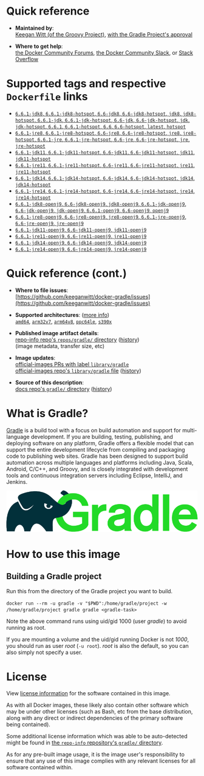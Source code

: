 <!--

********************************************************************************

WARNING:

    DO NOT EDIT "gradle/README.md"

    IT IS AUTO-GENERATED

    (from the other files in "gradle/" combined with a set of templates)

********************************************************************************

-->

# Quick reference

-	**Maintained by**:  
	[Keegan Witt (of the Groovy Project)](https://github.com/keeganwitt/docker-gradle), [with the Gradle Project's approval](https://discuss.gradle.org/t/official-docker-images/21159/8)

-	**Where to get help**:  
	[the Docker Community Forums](https://forums.docker.com/), [the Docker Community Slack](https://dockr.ly/slack), or [Stack Overflow](https://stackoverflow.com/search?tab=newest&q=docker)

# Supported tags and respective `Dockerfile` links

-	[`6.6.1-jdk8`, `6.6.1-jdk8-hotspot`, `6.6-jdk8`, `6.6-jdk8-hotspot`, `jdk8`, `jdk8-hotspot`, `6.6.1-jdk`, `6.6.1-jdk-hotspot`, `6.6-jdk`, `6.6-jdk-hotspot`, `jdk`, `jdk-hotspot`, `6.6.1`, `6.6.1-hotspot`, `6.6`, `6.6-hotspot`, `latest`, `hotspot`](https://github.com/keeganwitt/docker-gradle/blob/c9b33882bc9877c1102d00e3f65e5c8ad04fe01a/hotspot/jdk8/Dockerfile)
-	[`6.6.1-jre8`, `6.6.1-jre8-hotspot`, `6.6-jre8`, `6.6-jre8-hotspot`, `jre8`, `jre8-hotspot`, `6.6.1-jre`, `6.6.1-jre-hotspot`, `6.6-jre`, `6.6-jre-hotspot`, `jre`, `jre-hotspot`](https://github.com/keeganwitt/docker-gradle/blob/c9b33882bc9877c1102d00e3f65e5c8ad04fe01a/hotspot/jre8/Dockerfile)
-	[`6.6.1-jdk11`, `6.6.1-jdk11-hotspot`, `6.6-jdk11`, `6.6-jdk11-hotspot`, `jdk11`, `jdk11-hotspot`](https://github.com/keeganwitt/docker-gradle/blob/c9b33882bc9877c1102d00e3f65e5c8ad04fe01a/hotspot/jdk11/Dockerfile)
-	[`6.6.1-jre11`, `6.6.1-jre11-hotspot`, `6.6-jre11`, `6.6-jre11-hotspot`, `jre11`, `jre11-hotspot`](https://github.com/keeganwitt/docker-gradle/blob/c9b33882bc9877c1102d00e3f65e5c8ad04fe01a/hotspot/jre11/Dockerfile)
-	[`6.6.1-jdk14`, `6.6.1-jdk14-hotspot`, `6.6-jdk14`, `6.6-jdk14-hotspot`, `jdk14`, `jdk14-hotspot`](https://github.com/keeganwitt/docker-gradle/blob/c9b33882bc9877c1102d00e3f65e5c8ad04fe01a/hotspot/jdk14/Dockerfile)
-	[`6.6.1-jre14`, `6.6.1-jre14-hotspot`, `6.6-jre14`, `6.6-jre14-hotspot`, `jre14`, `jre14-hotspot`](https://github.com/keeganwitt/docker-gradle/blob/c9b33882bc9877c1102d00e3f65e5c8ad04fe01a/hotspot/jre14/Dockerfile)
-	[`6.6.1-jdk8-openj9`, `6.6-jdk8-openj9`, `jdk8-openj9`, `6.6.1-jdk-openj9`, `6.6-jdk-openj9`, `jdk-openj9`, `6.6.1-openj9`, `6.6-openj9`, `openj9`](https://github.com/keeganwitt/docker-gradle/blob/c9b33882bc9877c1102d00e3f65e5c8ad04fe01a/openj9/jdk8/Dockerfile)
-	[`6.6.1-jre8-openj9`, `6.6-jre8-openj9`, `jre8-openj9`, `6.6.1-jre-openj9`, `6.6-jre-openj9`, `jre-openj9`](https://github.com/keeganwitt/docker-gradle/blob/c9b33882bc9877c1102d00e3f65e5c8ad04fe01a/openj9/jre8/Dockerfile)
-	[`6.6.1-jdk11-openj9`, `6.6-jdk11-openj9`, `jdk11-openj9`](https://github.com/keeganwitt/docker-gradle/blob/c9b33882bc9877c1102d00e3f65e5c8ad04fe01a/openj9/jdk11/Dockerfile)
-	[`6.6.1-jre11-openj9`, `6.6-jre11-openj9`, `jre11-openj9`](https://github.com/keeganwitt/docker-gradle/blob/c9b33882bc9877c1102d00e3f65e5c8ad04fe01a/openj9/jre11/Dockerfile)
-	[`6.6.1-jdk14-openj9`, `6.6-jdk14-openj9`, `jdk14-openj9`](https://github.com/keeganwitt/docker-gradle/blob/c9b33882bc9877c1102d00e3f65e5c8ad04fe01a/openj9/jdk14/Dockerfile)
-	[`6.6.1-jre14-openj9`, `6.6-jre14-openj9`, `jre14-openj9`](https://github.com/keeganwitt/docker-gradle/blob/c9b33882bc9877c1102d00e3f65e5c8ad04fe01a/openj9/jre14/Dockerfile)

# Quick reference (cont.)

-	**Where to file issues**:  
	[https://github.com/keeganwitt/docker-gradle/issues](https://github.com/keeganwitt/docker-gradle/issues)

-	**Supported architectures**: ([more info](https://github.com/docker-library/official-images#architectures-other-than-amd64))  
	[`amd64`](https://hub.docker.com/r/amd64/gradle/), [`arm32v7`](https://hub.docker.com/r/arm32v7/gradle/), [`arm64v8`](https://hub.docker.com/r/arm64v8/gradle/), [`ppc64le`](https://hub.docker.com/r/ppc64le/gradle/), [`s390x`](https://hub.docker.com/r/s390x/gradle/)

-	**Published image artifact details**:  
	[repo-info repo's `repos/gradle/` directory](https://github.com/docker-library/repo-info/blob/master/repos/gradle) ([history](https://github.com/docker-library/repo-info/commits/master/repos/gradle))  
	(image metadata, transfer size, etc)

-	**Image updates**:  
	[official-images PRs with label `library/gradle`](https://github.com/docker-library/official-images/pulls?q=label%3Alibrary%2Fgradle)  
	[official-images repo's `library/gradle` file](https://github.com/docker-library/official-images/blob/master/library/gradle) ([history](https://github.com/docker-library/official-images/commits/master/library/gradle))

-	**Source of this description**:  
	[docs repo's `gradle/` directory](https://github.com/docker-library/docs/tree/master/gradle) ([history](https://github.com/docker-library/docs/commits/master/gradle))

# What is Gradle?

[Gradle](https://gradle.org/) is a build tool with a focus on build automation and support for multi-language development. If you are building, testing, publishing, and deploying software on any platform, Gradle offers a flexible model that can support the entire development lifecycle from compiling and packaging code to publishing web sites. Gradle has been designed to support build automation across multiple languages and platforms including Java, Scala, Android, C/C++, and Groovy, and is closely integrated with development tools and continuous integration servers including Eclipse, IntelliJ, and Jenkins.

![logo](https://raw.githubusercontent.com/docker-library/docs/c3d3ca6beed000f9ba6eabc98f3399158f520256/gradle/logo.png)

# How to use this image

## Building a Gradle project

Run this from the directory of the Gradle project you want to build.

`docker run --rm -u gradle -v "$PWD":/home/gradle/project -w /home/gradle/project gradle gradle <gradle-task>`

Note the above command runs using uid/gid 1000 (user *gradle*) to avoid running as root.

If you are mounting a volume and the uid/gid running Docker is not *1000*, you should run as user *root* (`-u root`). *root* is also the default, so you can also simply not specify a user.

# License

View [license information](https://gradle.org/license/) for the software contained in this image.

As with all Docker images, these likely also contain other software which may be under other licenses (such as Bash, etc from the base distribution, along with any direct or indirect dependencies of the primary software being contained).

Some additional license information which was able to be auto-detected might be found in [the `repo-info` repository's `gradle/` directory](https://github.com/docker-library/repo-info/tree/master/repos/gradle).

As for any pre-built image usage, it is the image user's responsibility to ensure that any use of this image complies with any relevant licenses for all software contained within.
